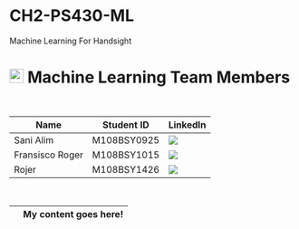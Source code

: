 # CH2-PS430-ML
Machine Learning For Handsight

# <img src="https://i.ibb.co/4pF0gkf/logoa.png" type='image' alt="Logo" width="25"> Machine Learning Team Members

<br>

| Name                       | Student ID  | LinkedIn                |
| -------------------------- | ----------  | ------------------- |
| Sani Alim                  | M108BSY0925 | <a href="https://www.linkedin.com/in/sani-alim-a262a1221/"><img src="https://img.shields.io/badge/LinkedIn-0077B5?style=for-the-badge&logo=linkedin&logoColor=white" /></a>    |
| Fransisco Roger            | M108BSY1015 | <a href="https://www.linkedin.com/in/fransisco-roger-476020195/"><img src="https://img.shields.io/badge/LinkedIn-0077B5?style=for-the-badge&logo=linkedin&logoColor=white" /></a>    |
| Rojer                      | M108BSY1426 | <a href="https://www.linkedin.com/in/rojer-2a915a296/"><img src="https://img.shields.io/badge/LinkedIn-0077B5?style=for-the-badge&logo=linkedin&logoColor=white" /></a>    |


<br>

|  | My content goes here! |
|---|---|
